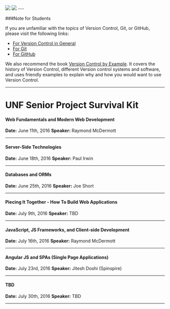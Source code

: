 <img src="http://static1.squarespace.com/static/538e3432e4b0cbbd0e23fc4a/t/54bfe02ee4b09fae31538708/1460822589537/?format=200w"/>
<img src="https://upload.wikimedia.org/wikipedia/en/8/87/UNF_logo.png"/>
---

###Note for Students

If you are unfamiliar with the topics of Version Control, Git, or GitHub, please visit the following links:

- [For Version Control in General](https://git-scm.com/book/en/v2/Getting-Started-About-Version-Control)
- [For Git](https://try.github.io/levels/1/challenges/1)
- [For GitHub](https://guides.github.com/activities/hello-world/)

We also recommend the book [Version Control by Example](http://ericsink.com/vcbe/). It covers the history of Version Control, different Version control systems and software, and uses friendly examples to explain why and how you would want to use Version Control.

---

# UNF Senior Project Survival Kit

#### Web Fundamentals and Modern Web Development
**Date:** June 11th, 2016
**Speaker:** Raymond McDermott

---

#### Server-Side Technologies
**Date:** June 18th, 2016
**Speaker:** Paul Irwin

---

#### Databases and ORMs
**Date:** June 25th, 2016
**Speaker:** Joe Short

---

#### Piecing It Together - How To Build Web Applications
**Date:** July 9th, 2016
**Speaker:** TBD

---

#### JavaScript, JS Frameworks, and Client-side Development
**Date:** July 16th, 2016
**Speaker:** Raymond McDermott

---

#### Angular JS and SPAs (Single Page Applications)
**Date:** July 23rd, 2016
**Speaker:** Jitesh Doshi (Spinspire)

---

#### TBD
**Date:** July 30th, 2016
**Speaker:** TBD

---
